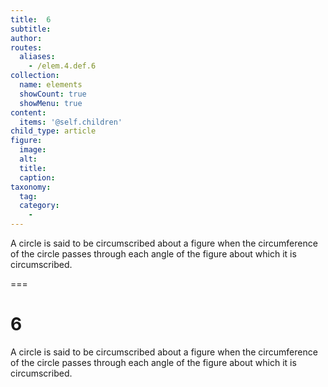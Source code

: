 ```yaml
---
title:  6
subtitle: 
author:
routes:
  aliases:
    - /elem.4.def.6
collection:
  name: elements
  showCount: true
  showMenu: true
content:
  items: '@self.children'
child_type: article
figure:
  image:
  alt:
  title:
  caption:
taxonomy:
  tag:
  category:
    - 
---
```


<p>A circle is said to be <hi rend="bold">circumscribed about a figure</hi> when the circumference of the circle passes through each angle of the figure about which it is circumscribed.</p>

===

<h1>6</h1>
<p>A circle is said to be <span class="bold">circumscribed about a figure</span> when the circumference of the circle passes through each angle of the figure about which it is circumscribed.</p>
